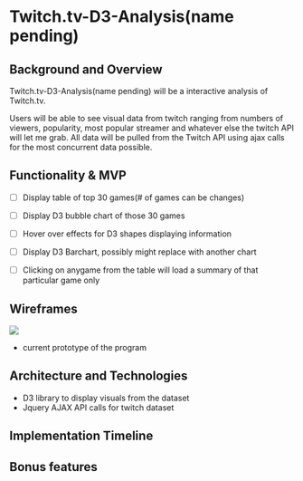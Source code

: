 # Twitch.tv-D3-Analysis(name pending)


## Background and Overview

Twitch.tv-D3-Analysis(name pending) will be a interactive analysis of Twitch.tv.

Users will be able to see visual data from twitch ranging from numbers of viewers, popularity, most
popular streamer and whatever else the twitch API will let me grab. All data will be pulled from the Twitch API using ajax calls for the most concurrent data possible.

## Functionality & MVP

- [ ] Display table of top 30 games(# of games can be changes)
- [ ] Display D3 bubble chart of those 30 games
- [ ] Hover over effects for D3 shapes displaying information
- [ ] Display D3 Barchart, possibly might replace with another chart
- [ ] Clicking on anygame from the table will load a summary of that particular game only


## Wireframes

![](https://i.imgur.com/nxNigxz.png)

- current prototype of the program

## Architecture and Technologies

- D3 library to display visuals from the dataset
- Jquery AJAX API calls for twitch dataset

## Implementation Timeline

## Bonus features
